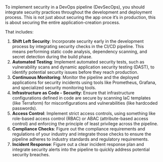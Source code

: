 To implement security in a DevOps pipeline (DevSecOps), you should integrate security practices throughout the development and deployment process. This is not just about securing the app once it’s in production, this is about securing the entire application-creation process.

That includes:

1. **Shift Left Security**: Incorporate security early in the development process by integrating security checks in the CI/CD pipeline. This means performing static code analysis, dependency scanning, and secret detection during the build phase.
2. **Automated Testing**: Implement automated security tests, such as vulnerability scans and dynamic application security testing (DAST), to identify potential security issues before they reach production.
3. **Continuous Monitoring**: Monitor the pipeline and the deployed applications for security incidents using tools like Prometheus, Grafana, and specialized security monitoring tools.
4. **Infrastructure as Code - Security**: Ensure that infrastructure configurations defined in code are secure by scanning IaC templates (like Terraform) for misconfigurations and vulnerabilities (like hardcoded passwords).
5. **Access Control**: Implement strict access controls, using something like role-based access control (RBAC) or ABAC (attribute-based access control) and enforcing the principle of least privilege across the pipeline.
6. **Compliance Checks**: Figure out the compliance requirements and regulations of your industry and integrate those checks to ensure the pipeline adheres to industry standards and regulatory requirements.
7. **Incident Response**: Figure out a clear incident response plan and integrate security alerts into the pipeline to quickly address potential security breaches.
